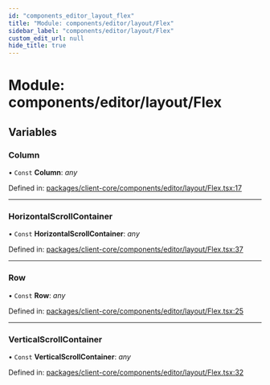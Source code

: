 ```yaml
---
id: "components_editor_layout_flex"
title: "Module: components/editor/layout/Flex"
sidebar_label: "components/editor/layout/Flex"
custom_edit_url: null
hide_title: true
---
```


# Module: components/editor/layout/Flex

## Variables

### Column

• `Const` **Column**: *any*

Defined in: [packages/client-core/components/editor/layout/Flex.tsx:17](https://github.com/xr3ngine/xr3ngine/blob/56376a778/packages/client-core/components/editor/layout/Flex.tsx#L17)

___

### HorizontalScrollContainer

• `Const` **HorizontalScrollContainer**: *any*

Defined in: [packages/client-core/components/editor/layout/Flex.tsx:37](https://github.com/xr3ngine/xr3ngine/blob/56376a778/packages/client-core/components/editor/layout/Flex.tsx#L37)

___

### Row

• `Const` **Row**: *any*

Defined in: [packages/client-core/components/editor/layout/Flex.tsx:25](https://github.com/xr3ngine/xr3ngine/blob/56376a778/packages/client-core/components/editor/layout/Flex.tsx#L25)

___

### VerticalScrollContainer

• `Const` **VerticalScrollContainer**: *any*

Defined in: [packages/client-core/components/editor/layout/Flex.tsx:32](https://github.com/xr3ngine/xr3ngine/blob/56376a778/packages/client-core/components/editor/layout/Flex.tsx#L32)

